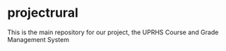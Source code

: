 # projectrural
This is the main repository for our project, the UPRHS Course and Grade Management System
